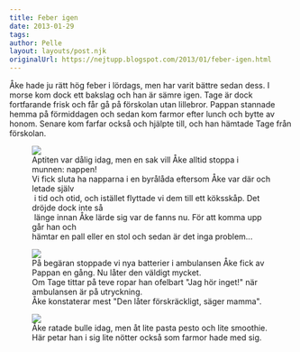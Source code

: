 ```yaml
---
title: Feber igen
date: 2013-01-29
tags: 	
author: Pelle
layout: layouts/post.njk
originalUrl: https://nejtupp.blogspot.com/2013/01/feber-igen.html
---
```


Åke hade ju rätt hög feber i lördags, men har varit bättre sedan dess. I morse kom dock ett bakslag och han är sämre igen. Tage är dock fortfarande frisk och får gå på förskolan utan lillebror. Pappan stannade hemma på förmiddagen och sedan kom farmor efter lunch och bytte av honom. Senare kom farfar också och hjälpte till, och han hämtade Tage från förskolan.

<figure>
	<img src="../../../../img/Hemmabilder-5C5C1395.jpg">
	<figcaption>Aptiten var dålig idag, men en sak vill Åke alltid stoppa i munnen: nappen!<br>Vi fick sluta ha napparna i en byrålåda eftersom Åke var där och letade själv<br> i tid och otid, och istället flyttade vi dem till ett köksskåp. Det dröjde dock inte så<br> länge innan Åke lärde sig var de fanns nu. För att komma upp går han och <br>hämtar en pall eller en stol och sedan är det inga problem...</figcaption>
</figure>

<figure>
	<img src="../../../../img/Hemmabilder-5C5C1396.jpg">
	<figcaption>På begäran stoppade vi nya batterier i ambulansen Åke fick av Pappan en gång. Nu låter den väldigt mycket. <br>Om Tage tittar på teve ropar han ofelbart "Jag hör inget!" när ambulansen är på utryckning. <br>Åke konstaterar mest "Den låter förskräckligt, säger mamma". </figcaption>
</figure>

<figure>
	<img src="../../../../img/Hemmabilder-5C5C1403.jpg">
	<figcaption>Åke ratade bulle idag, men åt lite pasta pesto och lite smoothie. <br>Här petar han i sig lite nötter också som farmor hade med sig.</figcaption>
</figure>
